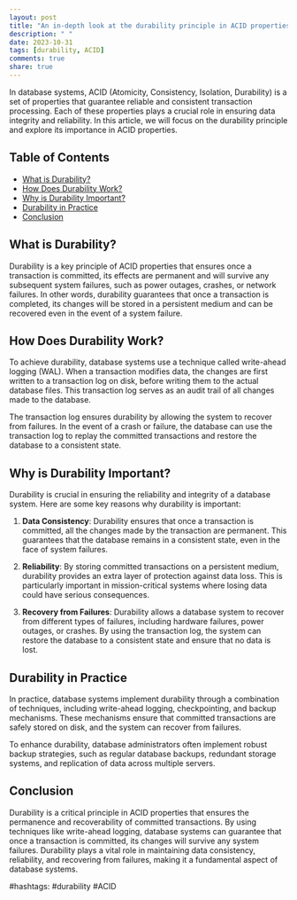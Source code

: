 ```yaml
---
layout: post
title: "An in-depth look at the durability principle in ACID properties"
description: " "
date: 2023-10-31
tags: [durability, ACID]
comments: true
share: true
---
```


In database systems, ACID (Atomicity, Consistency, Isolation, Durability) is a set of properties that guarantee reliable and consistent transaction processing. Each of these properties plays a crucial role in ensuring data integrity and reliability. In this article, we will focus on the durability principle and explore its importance in ACID properties.

## Table of Contents
- [What is Durability?](#what-is-durability)
- [How Does Durability Work?](#how-does-durability-work)
- [Why is Durability Important?](#why-is-durability-important)
- [Durability in Practice](#durability-in-practice)
- [Conclusion](#conclusion)

## What is Durability? 

Durability is a key principle of ACID properties that ensures once a transaction is committed, its effects are permanent and will survive any subsequent system failures, such as power outages, crashes, or network failures. In other words, durability guarantees that once a transaction is completed, its changes will be stored in a persistent medium and can be recovered even in the event of a system failure.

## How Does Durability Work?

To achieve durability, database systems use a technique called write-ahead logging (WAL). When a transaction modifies data, the changes are first written to a transaction log on disk, before writing them to the actual database files. This transaction log serves as an audit trail of all changes made to the database.

The transaction log ensures durability by allowing the system to recover from failures. In the event of a crash or failure, the database can use the transaction log to replay the committed transactions and restore the database to a consistent state.

## Why is Durability Important?

Durability is crucial in ensuring the reliability and integrity of a database system. Here are some key reasons why durability is important:

1. **Data Consistency**: Durability ensures that once a transaction is committed, all the changes made by the transaction are permanent. This guarantees that the database remains in a consistent state, even in the face of system failures.

2. **Reliability**: By storing committed transactions on a persistent medium, durability provides an extra layer of protection against data loss. This is particularly important in mission-critical systems where losing data could have serious consequences.

3. **Recovery from Failures**: Durability allows a database system to recover from different types of failures, including hardware failures, power outages, or crashes. By using the transaction log, the system can restore the database to a consistent state and ensure that no data is lost.

## Durability in Practice

In practice, database systems implement durability through a combination of techniques, including write-ahead logging, checkpointing, and backup mechanisms. These mechanisms ensure that committed transactions are safely stored on disk, and the system can recover from failures.

To enhance durability, database administrators often implement robust backup strategies, such as regular database backups, redundant storage systems, and replication of data across multiple servers.

## Conclusion

Durability is a critical principle in ACID properties that ensures the permanence and recoverability of committed transactions. By using techniques like write-ahead logging, database systems can guarantee that once a transaction is committed, its changes will survive any system failures. Durability plays a vital role in maintaining data consistency, reliability, and recovering from failures, making it a fundamental aspect of database systems.

#hashtags: #durability #ACID
